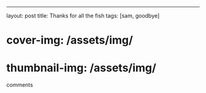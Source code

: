 ---
layout: post
title: Thanks for all the fish
tags: [sam, goodbye]
# cover-img: /assets/img/
# thumbnail-img: /assets/img/
comments